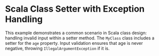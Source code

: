 # Scala Class Setter with Exception Handling

This example demonstrates a common scenario in Scala class design: handling invalid input within a setter method.  The `MyClass` class includes a setter for the `age` property. Input validation ensures that age is never negative, throwing `IllegalArgumentException` if it is.